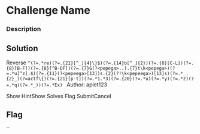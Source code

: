 # Challenge Name

### Description

## Solution

Reverse `^(?=.*re)(?=.{21}[^_]{4}\}$)(?=.{14}b[^_]{2})(?=.{8}[C-L])(?=.{8}[B-F])(?=.{8}[^B-DF])(?=.{7}G(?<pepega>..).{7}t\k<pepega>)(?=.*u[^z].$)(?=.{11}(?<pepeega>[13])s.{2}(?!\k<pepeega>)[13]s)(?=.*_.{2}_)(?=actf\{)(?=.{21}[p-t])(?=.*1.*3)(?=.{20}(?=.*u)(?=.*y)(?=.*z)(?=.*q)(?=.*_))(?=.*Ex)
`
Author: aplet123

Show HintShow Solves
Flag
SubmitCancel

## Flag
``
